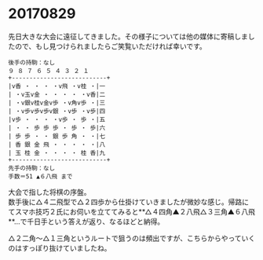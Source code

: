 # 20170829

先日大きな大会に遠征してきました。その様子については他の媒体に寄稿しましたので、もし見つけられましたらご笑覧いただければ幸いです。

```
後手の持駒：なし 
９ ８ ７ ６ ５ ４ ３ ２ １ 
+---------------------------+ 
|v香 ・ ・ ・ ・v飛 ・v桂 ・|一 
| ・v玉v金 ・ ・ ・ ・ ・v香|二 
| ・v銀v桂v金v歩 ・v角v歩 ・|三 
| ・v歩v歩v歩v銀 ・v歩 ・v歩|四 
|v歩 ・ ・ ・ ・v歩 ・ 歩 ・|五 
| ・ ・ 歩 歩 歩 ・ 歩 ・ 歩|六 
| 歩 歩 ・ ・ 銀 歩 角 ・ ・|七 
| 香 銀 金 飛 ・ ・ ・ ・ ・|八 
| 玉 桂 金 ・ ・ ・ ・ 桂 香|九 
+---------------------------+ 
先手の持駒：なし 
手数＝51 ▲６八飛 まで
```

大会で指した将棋の序盤。  
数手後に△４二飛型で△２四歩から仕掛けていきましたが微妙な感じ。帰路にてスマホ技巧２氏にお伺いを立ててみると**△４四角▲２八飛△３三角▲６八飛**…で千日手という答えが返り、なるほどと納得。

△２二角～△１三角というルートで狙うのは頻出ですが、こちらからやっていくのはすっぽり抜けていましたね。